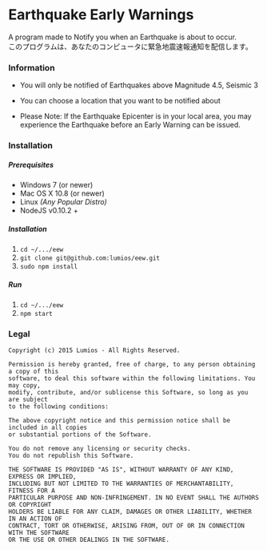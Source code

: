 # Earthquake Early Warnings
A program made to Notify you when an Earthquake is about to occur.  
このプログラムは、あなたのコンピュータに緊急地震速報通知を配信します。

### Information
- You will only be notified of Earthquakes above Magnitude 4.5, Seismic 3
- You can choose a location that you want to be notified about

- Please Note: If the Earthquake Epicenter is in your local area, you may experience the Earthquake before an Early Warning can be issued.

### Installation
##### Prerequisites
- Windows 7 (or newer)
- Mac OS X 10.8 (or newer)
- Linux _(Any Popular Distro)_
- NodeJS v0.10.2 +

##### Installation
1. `cd ~/.../eew`
2. `git clone git@github.com:lumios/eew.git`
3. `sudo npm install`

##### Run
1. `cd ~/.../eew`
2. `npm start`

### Legal
```text
Copyright (c) 2015 Lumios - All Rights Reserved.

Permission is hereby granted, free of charge, to any person obtaining a copy of this
software, to deal this software within the following limitations. You may copy,
modify, contribute, and/or sublicense this Software, so long as you are subject
to the following conditions:

The above copyright notice and this permission notice shall be included in all copies
or substantial portions of the Software.

You do not remove any licensing or security checks.
You do not republish this Software.

THE SOFTWARE IS PROVIDED "AS IS", WITHOUT WARRANTY OF ANY KIND, EXPRESS OR IMPLIED,
INCLUDING BUT NOT LIMITED TO THE WARRANTIES OF MERCHANTABILITY, FITNESS FOR A
PARTICULAR PURPOSE AND NON-INFRINGEMENT. IN NO EVENT SHALL THE AUTHORS OR COPYRIGHT
HOLDERS BE LIABLE FOR ANY CLAIM, DAMAGES OR OTHER LIABILITY, WHETHER IN AN ACTION OF
CONTRACT, TORT OR OTHERWISE, ARISING FROM, OUT OF OR IN CONNECTION WITH THE SOFTWARE
OR THE USE OR OTHER DEALINGS IN THE SOFTWARE.
```
